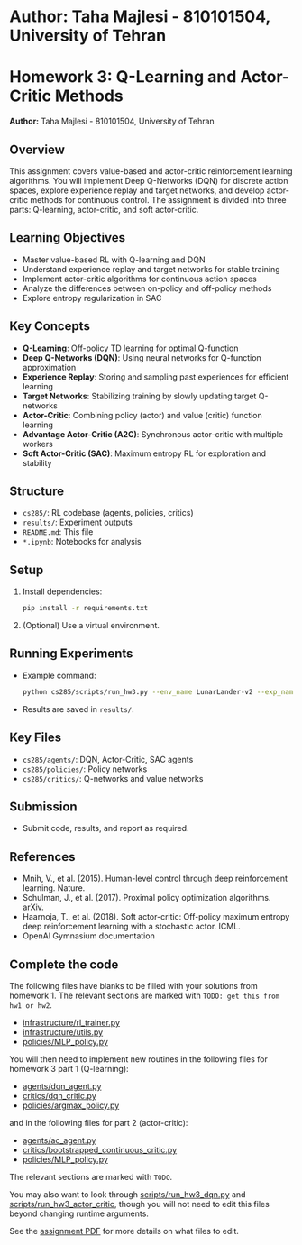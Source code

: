 # Author: Taha Majlesi - 810101504, University of Tehran
# Homework 3: Q-Learning and Actor-Critic Methods

**Author:** Taha Majlesi - 810101504, University of Tehran

## Overview

This assignment covers value-based and actor-critic reinforcement learning algorithms. You will implement Deep Q-Networks (DQN) for discrete action spaces, explore experience replay and target networks, and develop actor-critic methods for continuous control. The assignment is divided into three parts: Q-learning, actor-critic, and soft actor-critic.

## Learning Objectives

- Master value-based RL with Q-learning and DQN
- Understand experience replay and target networks for stable training
- Implement actor-critic algorithms for continuous action spaces
- Analyze the differences between on-policy and off-policy methods
- Explore entropy regularization in SAC

## Key Concepts

- **Q-Learning**: Off-policy TD learning for optimal Q-function
- **Deep Q-Networks (DQN)**: Using neural networks for Q-function approximation
- **Experience Replay**: Storing and sampling past experiences for efficient learning
- **Target Networks**: Stabilizing training by slowly updating target Q-networks
- **Actor-Critic**: Combining policy (actor) and value (critic) function learning
- **Advantage Actor-Critic (A2C)**: Synchronous actor-critic with multiple workers
- **Soft Actor-Critic (SAC)**: Maximum entropy RL for exploration and stability

## Structure

- `cs285/`: RL codebase (agents, policies, critics)
- `results/`: Experiment outputs
- `README.md`: This file
- `*.ipynb`: Notebooks for analysis

## Setup

1. Install dependencies:
   ```bash
   pip install -r requirements.txt
   ```
2. (Optional) Use a virtual environment.

## Running Experiments

- Example command:
  ```bash
  python cs285/scripts/run_hw3.py --env_name LunarLander-v2 --exp_name ac_test
  ```
- Results are saved in `results/`.

## Key Files

- `cs285/agents/`: DQN, Actor-Critic, SAC agents
- `cs285/policies/`: Policy networks
- `cs285/critics/`: Q-networks and value networks

## Submission

- Submit code, results, and report as required.

## References

- Mnih, V., et al. (2015). Human-level control through deep reinforcement learning. Nature.
- Schulman, J., et al. (2017). Proximal policy optimization algorithms. arXiv.
- Haarnoja, T., et al. (2018). Soft actor-critic: Off-policy maximum entropy deep reinforcement learning with a stochastic actor. ICML.
- OpenAI Gymnasium documentation

## Complete the code

The following files have blanks to be filled with your solutions from homework 1. The relevant sections are marked with `TODO: get this from hw1 or hw2`.

- [infrastructure/rl_trainer.py](cs285/infrastructure/rl_trainer.py)
- [infrastructure/utils.py](cs285/infrastructure/utils.py)
- [policies/MLP_policy.py](cs285/policies/MLP_policy.py)

You will then need to implement new routines in the following files for homework 3 part 1 (Q-learning):

- [agents/dqn_agent.py](cs285/agents/dqn_agent.py)
- [critics/dqn_critic.py](cs285/critics/dqn_critic.py)
- [policies/argmax_policy.py](cs285/policies/argmax_policy.py)

and in the following files for part 2 (actor-critic):

- [agents/ac_agent.py](cs285/agents/ac_agent.py)
- [critics/bootstrapped_continuous_critic.py](cs285/critics/bootstrapped_continuous_critic.py)
- [policies/MLP_policy.py](cs285/policies/MLP_policy.py)

The relevant sections are marked with `TODO`.

You may also want to look through [scripts/run_hw3_dqn.py](cs285/scripts/run_hw3_dqn.py) and [scripts/run_hw3_actor_critic](cs285/scripts/run_hw3_actor_critic.py), though you will not need to edit this files beyond changing runtime arguments.

See the [assignment PDF](cs285_hw3.pdf) for more details on what files to edit.

